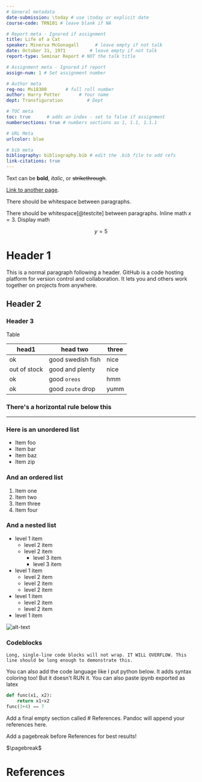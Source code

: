 ```yaml
---
# General metadata
date-submission: \today # use \today or explicit date
course-code: TRN101 # leave blank if NA

# Report meta - Ignored if assignment
title: Life of a Cat
speaker: Minerva McGonagall      # leave empty if not talk
date: October 31, 1971         # leave empty if not talk
report-type: Seminar Report # NOT the talk title

# Assignment meta - Ignored if report
assign-num: 1 # Set assignment number

# Author meta
reg-no: Ms18300       # full roll number
author: Harry Potter       # Your name
dept: Transfiguration         # Dept

# TOC meta
toc: true      # adds an index - set to false if assignment
numbersections: true # numbers sections as 1, 1.1, 1.1.1

# URL Meta
urlcolor: blue

# bib meta
bibliography: bibliography.bib # edit the .bib file to add refs
link-citations: true
---
```


Text can be **bold**, _italic_, or ~~strikethrough~~.

[Link to another page](https://another-page.html).

There should be whitespace between paragraphs.

There should be whitespace[@testcite] between paragraphs. Inline math $x=3$.
Display math

$$y=5$$

# Header 1

This is a normal paragraph following a header. GitHub is a code hosting platform for version control and collaboration. It lets you and others work together on projects from anywhere.

## Header 2

### Header 3

Table

| head1        | head two          | three |
| ------------ | ----------------- | ----- |
| ok           | good swedish fish | nice  |
| out of stock | good and plenty   | nice  |
| ok           | good `oreos`      | hmm   |
| ok           | good `zoute` drop | yumm  |

### There's a horizontal rule below this

---

### Here is an unordered list

- Item foo
- Item bar
- Item baz
- Item zip

### And an ordered list

1. Item one
1. Item two
1. Item three
1. Item four

### And a nested list

- level 1 item
  - level 2 item
  - level 2 item
    - level 3 item
    - level 3 item
- level 1 item
  - level 2 item
  - level 2 item
  - level 2 item
- level 1 item
  - level 2 item
  - level 2 item
- level 1 item

![alt-text](https://github.githubassets.com/images/icons/emoji/octocat.png)

### Codeblocks

```
Long, single-line code blocks will not wrap. IT WILL OVERFLOW. This line should be long enough to demonstrate this.
```

You can also add the code language like I put python below. It adds syntax coloring too! But it doesn't RUN it. You can also paste ipynb exported as latex

```python
def func(x1, x2):
    return x1+x2
func(3+4) == 7
```

Add a final empty section called # References. Pandoc will append your references here.

Add a pagebreak before References for best results!

$\pagebreak$

# References
